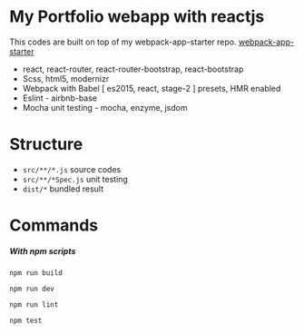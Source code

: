 # My Portfolio webapp with reactjs

This codes are built on top of my webpack-app-starter repo.
[webpack-app-starter](https://github.com/zirho/webpack-app-starter)

* react, react-router, react-router-bootstrap, react-bootstrap 
* Scss, html5, modernizr 
* Webpack with Babel [ es2015, react, stage-2 ] presets, HMR enabled
* Eslint - airbnb-base 
* Mocha unit testing - mocha, enzyme, jsdom

# Structure

- `src/**/*.js` source codes
- `src/**/*Spec.js` unit testing
- `dist/*` bundled result 


# Commands

##### With npm scripts 

```
npm run build

npm run dev

npm run lint

npm test 
```

